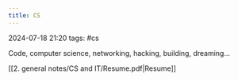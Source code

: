 ```yaml
---
title: CS
---
```

2024-07-18 21:20
tags: #cs 

Code, computer science, networking, hacking, building, dreaming...

[[2. general notes/CS and IT/Resume.pdf|Resume]]
